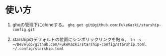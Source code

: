 # 使い方
1. ghqの管理下にcloneする。
`ghq get git@github.com:FukeKazki/starship-config.git`

2. starshipのデフォルトの位置にシンボリックリンクを貼る。
`ln -s ~/Develop/github.com/FukeKazki/starship-config/starship.toml ~/.config/starship.toml`
